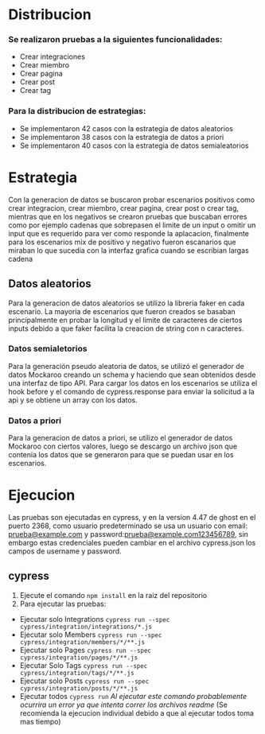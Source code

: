 
# Distribucion
### Se realizaron pruebas a la siguientes funcionalidades:
- Crear integraciones
- Crear miembro
- Crear pagina
- Crear post
- Crear tag
### Para la distribucion de estrategias:
- Se implementaron 42 casos con la estrategia de datos aleatorios
- Se implementaron 38 casos con la estrategia de datos a priori
- Se implementaron 40 casos con la estrategia de datos semialeatorios

# Estrategia
Con la generacion de datos se buscaron probar escenarios positivos como crear integracion, crear miembro, crear pagina, crear post o crear tag, mientras que en los negativos se crearon pruebas que buscaban errores como por ejemplo cadenas que sobrepasen el limite de un input o omitir un input que es requerido para ver como responde la aplacacion, finalmente para los escenarios mix de positivo y negativo fueron escanarios que miraban lo que sucedia con la interfaz grafica cuando se escribian largas cadena
## Datos aleatorios
Para la generacion de datos aleatorios se utilizo la libreria faker en cada escenario. La mayoria de escenarios que fueron creados se basaban principalmente en probar la longitud y el limite de caracteres de ciertos inputs debido a que faker facilita la creacion de string con n caracteres.

### Datos semialetorios
Para la generación pseudo aleatoria de datos, se utilizó el generador de datos Mockaroo creando un schema y haciendo que sean obtenidos desde una interfaz de tipo API. Para cargar los datos en los escenarios se utiliza el hook before y el comando de cypress.response para enviar la solicitud a la api y se obtiene un array con los datos. 

### Datos a priori 
Para la generacion de datos a priori, se utilizo el generador de datos Mockaroo con ciertos valores, luego se descargo un archivo json que contenia los datos que se generaron para que se puedan usar en los escenarios. 
# Ejecucion
Las pruebas son ejecutadas en cypress, y en la version 4.47 de ghost en el puerto 2368, como usuario predeterminado se usa un usuario con email: prueba@example.com y password:prueba@example.com123456789, sin embargo estas credenciales pueden cambiar en el archivo cypress.json los campos de username y password.
## cypress
1. Ejecute el comando `npm install` en la raiz del repositorio
2. Para ejecutar las pruebas:
  * Ejecutar solo Integrations `cypress run --spec cypress/integration/integrations/*.js`
  * Ejecutar solo Members `cypress run --spec cypress/integration/members/*/**.js`
  * Ejecutar solo Pages `cypress run --spec cypress/integration/pages/*/**.js`
  * Ejecutar Solo Tags `cypress run --spec cypress/integration/tags/*/**.js`
  * Ejecutar solo Posts `cypress run --spec cypress/integration/posts/*/**.js`
  * Ejecutar todos `cypress run` *Al ejecutar este comando probablemente ocurrira un error ya que intenta correr los archivos readme* (Se recomienda la ejecucion individual debido a que al ejecutar todos toma mas tiempo) 

